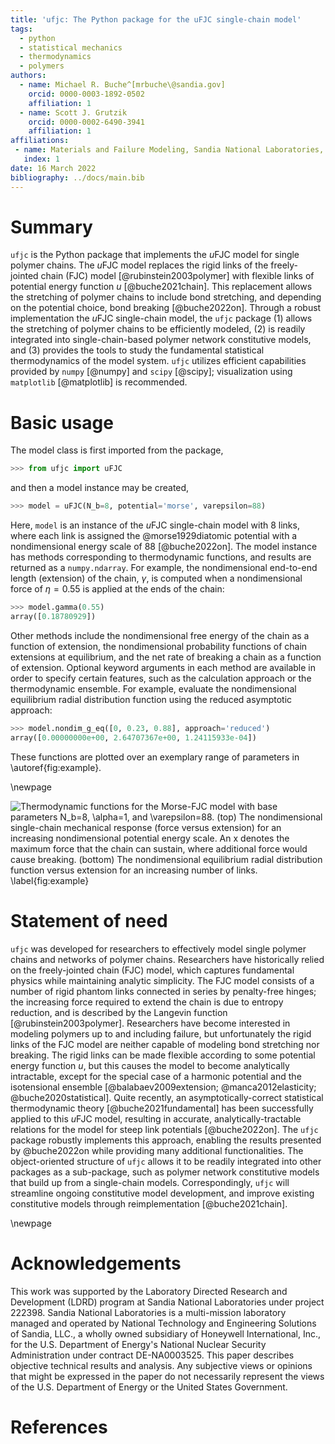 ```yaml
---
title: 'ufjc: The Python package for the uFJC single-chain model'
tags:
  - python
  - statistical mechanics
  - thermodynamics
  - polymers
authors:
  - name: Michael R. Buche^[mrbuche\@sandia.gov]
    orcid: 0000-0003-1892-0502
    affiliation: 1
  - name: Scott J. Grutzik
    orcid: 0000-0002-6490-3941
    affiliation: 1
affiliations:
 - name: Materials and Failure Modeling, Sandia National Laboratories, Albuquerque, NM 87185, USA
   index: 1
date: 16 March 2022
bibliography: ../docs/main.bib
---
```


# Summary

``ufjc`` is the Python package that implements the $u$FJC model for single polymer chains.
The $u$FJC model replaces the rigid links of the freely-jointed chain (FJC) model [@rubinstein2003polymer] with flexible links of potential energy function $u$ [@buche2021chain].
This replacement allows the stretching of polymer chains to include bond stretching, and depending on the potential choice, bond breaking [@buche2022on].
Through a robust implementation the $u$FJC single-chain model, the ``ufjc`` package 
(1) allows the stretching of polymer chains to be efficiently modeled,
(2) is readily integrated into single-chain-based polymer network constitutive models, and
(3) provides the tools to study the fundamental statistical thermodynamics of the model system.
``ufjc`` utilizes efficient capabilities provided by ``numpy`` [@numpy] and ``scipy`` [@scipy]; visualization using ``matplotlib`` [@matplotlib] is recommended.

# Basic usage

The model class is first imported from the package,

```python
>>> from ufjc import uFJC
```

and then a model instance may be created,

```python
>>> model = uFJC(N_b=8, potential='morse', varepsilon=88)
```

Here, ``model`` is an instance of the $u$FJC single-chain model with 8 links, where each link is assigned the @morse1929diatomic potential with a nondimensional energy scale of 88 [@buche2022on].
The model instance has methods corresponding to thermodynamic functions, and results are returned as a ``numpy.ndarray``.
For example, the nondimensional end-to-end length (extension) of the chain, $\gamma$, is computed when a nondimensional force of $\eta=0.55$ is applied at the ends of the chain:

```python
>>> model.gamma(0.55)
array([0.18780929])
```

Other methods include the nondimensional free energy of the chain as a function of extension, the nondimensional probability functions of chain extensions at equilibrium, and the net rate of breaking a chain as a function of extension.
Optional keyword arguments in each method are available in order to specify certain features, such as the calculation approach or the thermodynamic ensemble.
For example, evaluate the nondimensional equilibrium radial distribution function using the reduced asymptotic approach:

```python
>>> model.nondim_g_eq([0, 0.23, 0.88], approach='reduced')
array([0.00000000e+00, 2.64707367e+00, 1.24115933e-04])
```

These functions are plotted over an exemplary range of parameters in \autoref{fig:example}.

\newpage

![
  Thermodynamic functions for the Morse-FJC model with base parameters $N_b=8$, $\alpha=1$, and $\varepsilon=88$.
  (top) The nondimensional single-chain mechanical response (force versus extension) for an increasing nondimensional potential energy scale.
  An x denotes the maximum force that the chain can sustain, where additional force would cause breaking.
  (bottom) The nondimensional equilibrium radial distribution function versus extension for an increasing number of links.
\label{fig:example}](figure.png)

# Statement of need

``ufjc`` was developed for researchers to effectively model single polymer chains and networks of polymer chains.
Researchers have historically relied on the freely-jointed chain (FJC) model, which captures fundamental physics while maintaining analytic simplicity.
The FJC model consists of a number of rigid phantom links connected in series by penalty-free hinges; the increasing force required to extend the chain is due to entropy reduction, and is described by the Langevin function [@rubinstein2003polymer].
Researchers have become interested in modeling polymers up to and including failure, but unfortunately the rigid links of the FJC model are neither capable of modeling bond stretching nor breaking.
The rigid links can be made flexible according to some potential energy function $u$, but this causes the model to become analytically intractable, except for the special case of a harmonic potential and the isotensional ensemble [@balabaev2009extension; @manca2012elasticity; @buche2020statistical].
Quite recently, an asymptotically-correct statistical thermodynamic theory [@buche2021fundamental] has been successfully applied to this $u$FJC model, resulting in accurate, analytically-tractable relations for the model for steep link potentials [@buche2022on].
The ``ufjc`` package robustly implements this approach, enabling the results presented by @buche2022on while providing many additional functionalities.
The object-oriented structure of ``ufjc`` allows it to be readily integrated into other packages as a sub-package, such as polymer network constitutive models that build up from a single-chain models.
Correspondingly, ``ufjc`` will streamline ongoing constitutive model development, and improve existing constitutive models through reimplementation [@buche2021chain].

\newpage

# Acknowledgements

This work was supported by the Laboratory Directed Research and Development (LDRD) program at Sandia National Laboratories under project 222398.
Sandia National Laboratories is a multi-mission laboratory managed and operated by National Technology and Engineering Solutions of Sandia, LLC., a wholly owned subsidiary of Honeywell International, Inc., for the U.S. Department of Energy's National Nuclear Security Administration under contract DE-NA0003525.
This paper describes objective technical results and analysis.
Any subjective views or opinions that might be expressed in the paper do not necessarily represent the views of the U.S. Department of Energy or the United States Government.

# References
